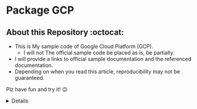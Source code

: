 # Package GCP

## About this Repository :octocat:

+ This is My sample code of Google Cloud Platform (GCP).
  + I will not The official sample code be placed as is, be partially.
+ I will provide a links to official sample documentation and the referenced documentation.
+ Depending on when you read this article, reproducibility may not be guaranteed.

Plz have fun and try it! :wink:

<details>
<summary>Details</summary>

+ [Cloud Build](./builds)
+ [Kubernetes Engine](./kubernetes)
+ Security

+ [Anthos](./anthos/)
+ [AlloyDB for PostgreSQL](./alloydb/)
+ [App Engine](./appengine/)
+ [Artifact Registry](./artifacts/)
+ [BigQuery](./bigquery/)
+ [Bigtable](./bigtable/)
+ [Cloud Build](./cloud-build/) <- 変更予定
+ [Pub/Sub](./cloudpubsub/)
+ [Compute Engine](./compute/)
+ [Dataproc](./dataproc)
+ [Cloud Deploy](./deploy/)
+ [Filestore](./filestore/)
+ [Cloud Functions](./functions/)
+ [Container Registry](./gcr/)
+ [Hybrid Connectivity](./hybrid/)
+ [IAM & Admin](./iam-admin/)
+ [Kubernetes Engine](./kubernetes/)
+ [Logging](./logs/)
+ [Monitoring](./monitoring)
+ [Network Security](./net-security/)
+ [Network services](./net-services/)
+ [VPC network](./networking)
+ [Cloud Run](./run/)





















</details>
